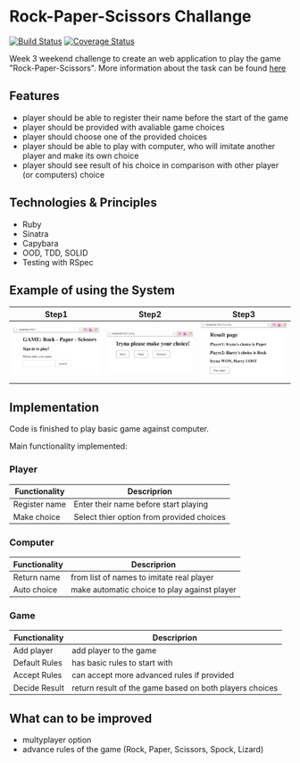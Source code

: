Rock-Paper-Scissors Challange
=================================
[![Build Status](https://travis-ci.org/makersacademy/rps-challenge.svg?branch=master)](https://travis-ci.org/makersacademy/rps-challenge)
[![Coverage Status](https://coveralls.io/repos/github/irynahowarth/rps-challenge/badge.svg?branch=master)](https://coveralls.io/github/irynahowarth/rps-challenge?branch=master)


Week 3 weekend challenge to create an web application to play the game "Rock-Paper-Scissors".
More information about the task can be found [here](INSTRUCTIONS.md)

Features
--------

* player should be able to register their name before the start of the game
* player should be provided with avaliable game choices
* player should choose one of the provided choices
* player should be able to play with computer, who will imitate another player and make its own choice
* player should see result of his choice in comparison with other player (or computers) choice

Technologies & Principles
-------------------------

* Ruby
* Sinatra
* Capybara
* OOD, TDD, SOLID
* Testing with RSpec

Example of using the System
-----------------------------
| Step1 | Step2 | Step3 |
|-----------------|---------------|---------------|
| ![Step1](images/rps-step1.png) | ![Step2](images/rps-step2.png) | ![Step3](images/rps-step3.png) |


Implementation
-----------------

Code is finished to play basic game against computer.

Main functionality implemented:

### Player
| Functionality | Descriprion |
|-----------------|---------------|
| Register name | Enter their name before start playing |
| Make choice | Select thier option from provided choices |

### Computer
| Functionality | Descriprion |
|-----------------|---------------|
| Return name | from list of names to imitate real player |
| Auto choice | make automatic choice to play against player |

### Game
| Functionality | Descriprion |
|-----------------|---------------|
| Add player| add player to the game|
| Default Rules | has basic rules to start with |
| Accept Rules | can accept more advanced rules if provided |
| Decide Result | return result of the game based on both players choices |


What can to be improved
-----------------------

* multyplayer option
* advance rules of the game (Rock, Paper, Scissors, Spock, Lizard)
